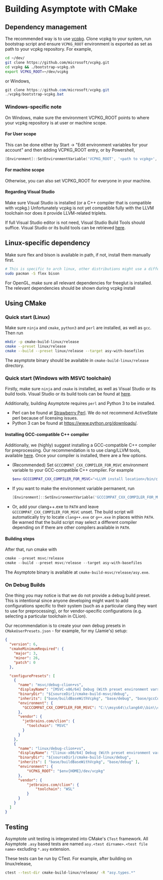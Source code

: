 # Building Asymptote with CMake

## Dependency management

The recommended way is to use [vcpkg](https://vcpkg.io/). Clone vcpkg to your system, run bootstrap script and ensure
`VCPKG_ROOT` environment is exported as set as path to your vcpkg repository. For example,

```bash
cd ~/dev/
git clone https://github.com/microsoft/vcpkg.git
cd vcpkg && ./bootstrap-vcpkg.sh
export VCPKG_ROOT=~/dev/vcpkg
```

or Windows,

```powershell
git clone https://github.com/microsoft/vcpkg.git
./vcpkg/bootstrap-vcpkg.bat
```

### Windows-specific note

On Windows, make sure the environment VCPKG_ROOT points to where your vcpkg repository is at user or machine scope.

#### For User scope
This can be done either by Start -> "Edit environment variables for your account" and then adding
VCPKG_ROOT entry, or by Powershell,

```powershell
[Environment]::SetEnvironmentVariable('VCPKG_ROOT', '<path to vcpkg>', 'User')
```

#### For machine scope

Otherwise, you can also set VCPKG_ROOT for everyone in your machine.

#### Regarding Visual Studio

Make sure Visual Studio is installed (or a C++ compiler that is compatible with vcpkg.)
Unfortunately vcpkg is not yet compatible fully with the LLVM toolchain nor does it
provide LLVM-related triplets.

If full Visual Studio editor is not need, Visual Studio Build Tools should suffice.
Visual Studio or its build tools can be retrieved [here](https://visualstudio.microsoft.com/downloads/).

## Linux-specific dependency

Make sure flex and bison is available in path, if not, install them manually first.

```bash
# This is specific to arch linux, other distributions might use a different name
sudo pacman -S flex bison
```

For OpenGL, make sure all relevant dependencies for freeglut is installed. The relevant dependencies
should be shown during vcpkg install

## Using CMake

### Quick start (Linux)

Make sure `ninja` and `cmake`, `python3` and `perl` are installed, as well as `gcc`.
Then run

```bash
mkdir -p cmake-build-linux/release
cmake --preset linux/release 
cmake --build --preset linux/release --target asy-with-basefiles
```

The asymptote binary should be available in `cmake-build-linux/release` directory.


### Quick start (Windows with MSVC toolchain)

Firstly, make sure `ninja` and `cmake` is installed, as well as Visual Studio or its build tools.
Visual Studio or its build tools can be found at [here](https://visualstudio.microsoft.com/downloads/).

Additionally, building Asymptote requires `perl` and Python 3 to be installed.

- Perl can be found at [Strawberry Perl](https://strawberryperl.com/).
  We do not recommend ActiveState perl because of licensing issues.
- Python 3 can be found at https://www.python.org/downloads/.

#### Installing GCC-compatible C++ compiler

Additionally, we (highly) suggest installing a GCC-compatible C++ compiler for preprocessing.
Our recommendation is to use clang/LLVM tools, available [here](https://releases.llvm.org/).
Once your compiler is installed, there are a few options.

- (Recommended) Set `GCCCOMPAT_CXX_COMPILER_FOR_MSVC` environment variable to 
  your GCC-compatible C++ compiler. For example
  ```powershell
  $env:GCCCOMPAT_CXX_COMPILER_FOR_MSVC="<LLVM install location>/bin/clang++.exe
  ```
- If you want to make the environment variable permanent, run
  ```powershell
  [Environment]::SetEnvironmentVariable('GCCCOMPAT_CXX_COMPILER_FOR_MSVC', '<LLVM install location>/bin/clang++.exe', 'User
  ```
- Or, add your clang++.exe to `PATH` and leave `GCCCOMPAT_CXX_COMPILER_FOR_MSVC` unset.
  The build script will automatically try to locate `clang++.exe` or `g++.exe` in places
  within `PATH`. Be warned that the build script may select a different compiler depending
  on if there are other compilers available in `PATH`.


#### Building steps

After that, run cmake with 
```powershell
cmake --preset msvc/release 
cmake --build --preset msvc/release --target asy-with-basefiles
```

The Asymptote binary is available at `cmake-build-msvc/release/asy.exe`.


### On Debug Builds

One thing you may notice is that we do not provide a debug build preset. This is intentional
since anyone developing might want to add configurations specific to their system
(such as a particular clang they want to use for preprocessing), or for vendor-specific configurations
(e.g. selecting a particular toolchain in CLion).

Our recommendation is to create your own debug presets in `CMakeUserPresets.json` - for example,
for my (Jamie's) setup:

```json
{
  "version": 6,
  "cmakeMinimumRequired": {
    "major": 3,
    "minor": 26,
    "patch": 0
  },

  "configurePresets": [
    {
      "name": "msvc/debug-clion+vs",
      "displayName": "[MSVC-x86/64] Debug (With preset environment vars)",
      "binaryDir": "${sourceDir}/cmake-build-msvc/debug",
      "inherits": ["base/buildBaseWithVcpkg", "base/debug", "base/gccCompatCacheVar", "base/windows-only"],
      "environment": {
        "GCCCOMPAT_CXX_COMPILER_FOR_MSVC": "C:\\msys64\\clang64\\bin\\clang++.exe"
      },
      "vendor": {
        "jetbrains.com/clion": {
          "toolchain": "MSVC"
        }
      }
    },
    {
      "name": "linux/debug-clion+vs",
      "displayName": "[linux-x86/64] Debug (With preset environment vars)",
      "binaryDir": "${sourceDir}/cmake-build-linux/debug",
      "inherits": [ "base/buildBaseWithVcpkg", "base/debug" ],
      "environment": {
          "VCPKG_ROOT": "$env{HOME}/dev/vcpkg"
      },
      "vendor": {
          "jetbrains.com/clion": {
              "toolchain": "WSL"
          }
      }
    }
  ]
}
```

## Testing

Asymptote unit testing is integerated into CMake's `CTest` framework.
All Asymptote `.asy` based tests are named `asy.<test dirname>.<test file name>`
excluding `*.asy` extension.

These tests can be run by CTest. For example, after building on linux/release,

```bash
ctest --test-dir cmake-build-linux/release/ -R "asy.types.*"
```
